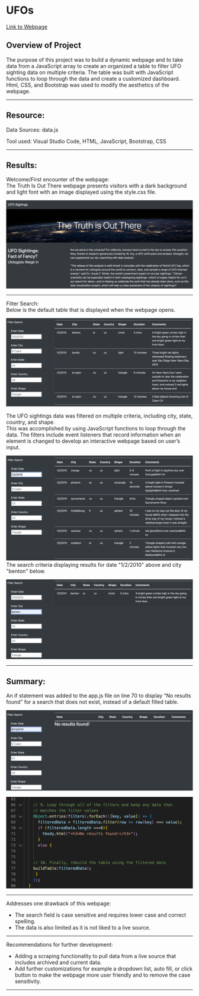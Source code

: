 # UFOs

[Link to Webpage](https://bishopce16.github.io/UFOs/)

## Overview of Project<br>
The purpose of this project was to build a dynamic webpage and to take data from a JavaScript array to create an organized a table to filter UFO sighting data on multiple criteria. The table was built with JavaScript functions to loop through the data and create a customized dashboard. Html, CSS, and Bootstrap was used to modify the aesthetics of the webpage.  


---

## Resource:<br>

Data Sources: data.js<br>

Tool used: Visual Studio Code, HTML, JavaScript, Bootstrap, CSS<br>


---

## Results:<br>

Welcome/First encounter of the webpage:<br>
The Truth Is Out There webpage presents visitors with a dark background and light font with an image displayed using the style.css file.<br>

![the truth is out there webpage](static/images/truth_is_out_there_webpage.png)<br>

---

Filter Search:<br>
Below is the default table that is displayed when the webpage opens.

![ filter search table default](static/images/filter_search_table_default.png)<br>

The UFO sightings data was filtered on multiple criteria, including city, state, country, and shape.<br> This was accomplished by using JavaScript functions to loop through the data. The filters include event listeners that record information when an element is changed to develop an interactive webpage based on user’s input.

![ filter search table date 1/2/2010](static/images/filter_search_table_date1:2:2010.png)<br>
The search criteria displaying results for date "1/2/2010" above and city "benton" below.

![ filter search table city benton](static/images/filter_search_table_city_benton.png)<br>

  
---

## Summary:<br>

An if statement was added to the app.js file on line 70 to display “No results found” for a search that does not exist, instead of a default filled table.<br>

![“No results found” display](static/images/filter_search_table_noresultsfound.png)<br>


![if statement code](static/images/if_statement_code.png)


---

Addresses one drawback of this webpage:<br>
* The search field is case sensitive and requires lower case and correct spelling. 
* The data is also limited as it is not liked to a live source. 

---

Recommendations for further development:<br>
* Adding a scraping functionality to pull data from a live source that includes archived and current data. 
* Add further customizations for example a dropdown list, auto fill, or click button to make the webpage more user friendly and to remove the case sensitivity. 

---
